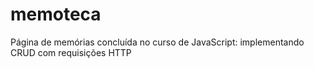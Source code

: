 # memoteca
Página de memórias concluída no curso de JavaScript: implementando CRUD com requisições HTTP
